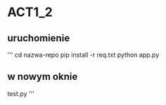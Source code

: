 # ACT1_2

## uruchomienie
'''
cd nazwa-repo
pip install -r req.txt
python app.py

## w nowym oknie 
test.py
'''
